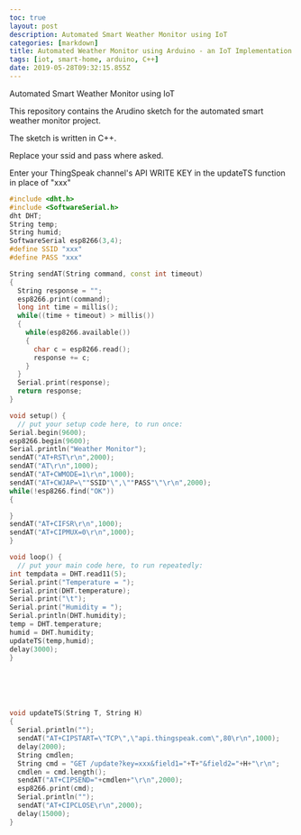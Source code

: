 ```yaml
---
toc: true
layout: post
description: Automated Smart Weather Monitor using IoT
categories: [markdown]
title: Automated Weather Monitor using Arduino - an IoT Implementation
tags: [iot, smart-home, arduino, C++]
date: 2019-05-28T09:32:15.855Z
---
```


Automated Smart Weather Monitor using IoT

This repository contains the Arudino sketch for the automated smart weather monitor project.

The sketch is written in C++.

Replace your ssid and pass where asked.

Enter your ThingSpeak channel's API WRITE KEY in the updateTS function in place of "xxx"

```c++
#include <dht.h>
#include <SoftwareSerial.h>
dht DHT;
String temp;
String humid;
SoftwareSerial esp8266(3,4);
#define SSID "xxx"
#define PASS "xxx"

String sendAT(String command, const int timeout)
{
  String response = "";
  esp8266.print(command);
  long int time = millis();
  while((time + timeout) > millis())
  {
    while(esp8266.available())
    {
      char c = esp8266.read();
      response += c;
    }
  }
  Serial.print(response);
  return response;
}

void setup() {
  // put your setup code here, to run once:
Serial.begin(9600);
esp8266.begin(9600);
Serial.println("Weather Monitor");
sendAT("AT+RST\r\n",2000);
sendAT("AT\r\n",1000);
sendAT("AT+CWMODE=1\r\n",1000);
sendAT("AT+CWJAP=\""SSID"\",\""PASS"\"\r\n",2000);
while(!esp8266.find("OK"))
{

}
sendAT("AT+CIFSR\r\n",1000);
sendAT("AT+CIPMUX=0\r\n",1000);
}

void loop() {
  // put your main code here, to run repeatedly:
int tempdata = DHT.read11(5);
Serial.print("Temperature = ");
Serial.print(DHT.temperature);
Serial.print("\t");
Serial.print("Humidity = ");
Serial.println(DHT.humidity);
temp = DHT.temperature;
humid = DHT.humidity;
updateTS(temp,humid);
delay(3000);
}






void updateTS(String T, String H)
{
  Serial.println("");
  sendAT("AT+CIPSTART=\"TCP\",\"api.thingspeak.com\",80\r\n",1000);
  delay(2000);
  String cmdlen;
  String cmd = "GET /update?key=xxx&field1="+T+"&field2="+H+"\r\n";
  cmdlen = cmd.length();
  sendAT("AT+CIPSEND="+cmdlen+"\r\n",2000);
  esp8266.print(cmd);
  Serial.println("");
  sendAT("AT+CIPCLOSE\r\n",2000);
  delay(15000);
}
```
